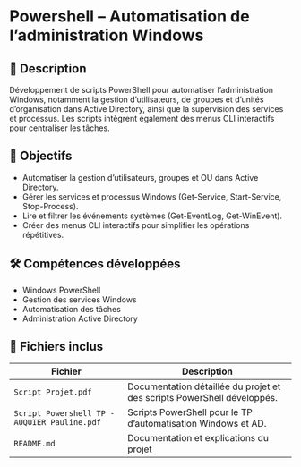 # Powershell – Automatisation de l’administration Windows

## 📖 Description
Développement de scripts PowerShell pour automatiser l’administration Windows, notamment la gestion d’utilisateurs, de groupes et d’unités d’organisation dans Active Directory, ainsi que la supervision des services et processus. Les scripts intègrent également des menus CLI interactifs pour centraliser les tâches.

## 🎯 Objectifs
- Automatiser la gestion d’utilisateurs, groupes et OU dans Active Directory.
- Gérer les services et processus Windows (Get-Service, Start-Service, Stop-Process).
- Lire et filtrer les événements systèmes (Get-EventLog, Get-WinEvent).
- Créer des menus CLI interactifs pour simplifier les opérations répétitives.

## 🛠 Compétences développées
- Windows PowerShell
- Gestion des services Windows
- Automatisation des tâches
- Administration Active Directory

## 📂 Fichiers inclus
| Fichier | Description |
|---------|-------------|
| `Script Projet.pdf` | Documentation détaillée du projet et des scripts PowerShell développés. |
| `Script Powershell TP - AUQUIER Pauline.pdf` | Scripts PowerShell pour le TP d’automatisation Windows et AD. |
| `README.md` | Documentation et explications du projet |
